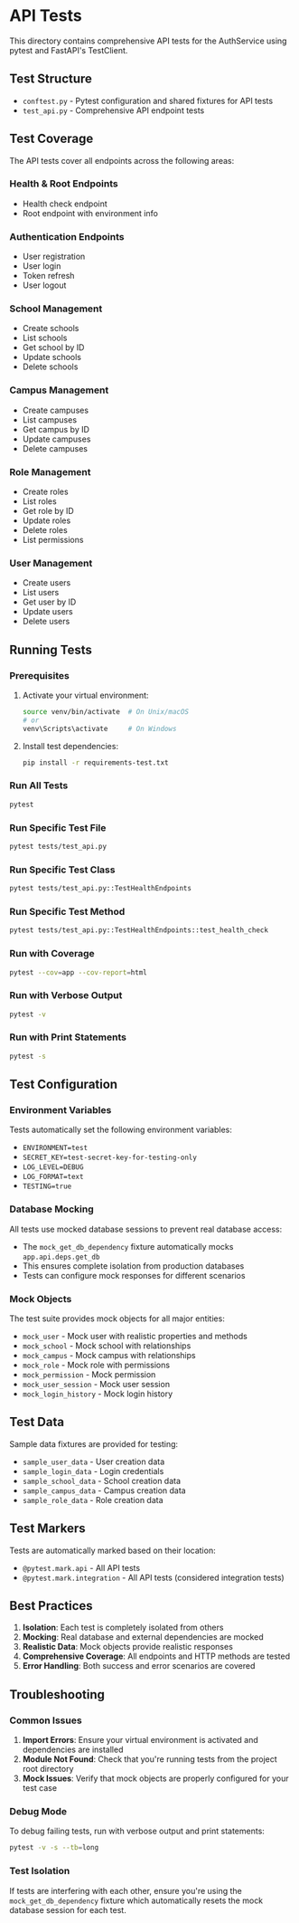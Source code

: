 # API Tests

This directory contains comprehensive API tests for the AuthService using pytest and FastAPI's TestClient.

## Test Structure

- `conftest.py` - Pytest configuration and shared fixtures for API tests
- `test_api.py` - Comprehensive API endpoint tests

## Test Coverage

The API tests cover all endpoints across the following areas:

### Health & Root Endpoints
- Health check endpoint
- Root endpoint with environment info

### Authentication Endpoints
- User registration
- User login
- Token refresh
- User logout

### School Management
- Create schools
- List schools
- Get school by ID
- Update schools
- Delete schools

### Campus Management
- Create campuses
- List campuses
- Get campus by ID
- Update campuses
- Delete campuses

### Role Management
- Create roles
- List roles
- Get role by ID
- Update roles
- Delete roles
- List permissions

### User Management
- Create users
- List users
- Get user by ID
- Update users
- Delete users

## Running Tests

### Prerequisites
1. Activate your virtual environment:
   ```bash
   source venv/bin/activate  # On Unix/macOS
   # or
   venv\Scripts\activate     # On Windows
   ```

2. Install test dependencies:
   ```bash
   pip install -r requirements-test.txt
   ```

### Run All Tests
```bash
pytest
```

### Run Specific Test File
```bash
pytest tests/test_api.py
```

### Run Specific Test Class
```bash
pytest tests/test_api.py::TestHealthEndpoints
```

### Run Specific Test Method
```bash
pytest tests/test_api.py::TestHealthEndpoints::test_health_check
```

### Run with Coverage
```bash
pytest --cov=app --cov-report=html
```

### Run with Verbose Output
```bash
pytest -v
```

### Run with Print Statements
```bash
pytest -s
```

## Test Configuration

### Environment Variables
Tests automatically set the following environment variables:
- `ENVIRONMENT=test`
- `SECRET_KEY=test-secret-key-for-testing-only`
- `LOG_LEVEL=DEBUG`
- `LOG_FORMAT=text`
- `TESTING=true`

### Database Mocking
All tests use mocked database sessions to prevent real database access:
- The `mock_get_db_dependency` fixture automatically mocks `app.api.deps.get_db`
- This ensures complete isolation from production databases
- Tests can configure mock responses for different scenarios

### Mock Objects
The test suite provides mock objects for all major entities:
- `mock_user` - Mock user with realistic properties and methods
- `mock_school` - Mock school with relationships
- `mock_campus` - Mock campus with relationships
- `mock_role` - Mock role with permissions
- `mock_permission` - Mock permission
- `mock_user_session` - Mock user session
- `mock_login_history` - Mock login history

## Test Data

Sample data fixtures are provided for testing:
- `sample_user_data` - User creation data
- `sample_login_data` - Login credentials
- `sample_school_data` - School creation data
- `sample_campus_data` - Campus creation data
- `sample_role_data` - Role creation data

## Test Markers

Tests are automatically marked based on their location:
- `@pytest.mark.api` - All API tests
- `@pytest.mark.integration` - All API tests (considered integration tests)

## Best Practices

1. **Isolation**: Each test is completely isolated from others
2. **Mocking**: Real database and external dependencies are mocked
3. **Realistic Data**: Mock objects provide realistic responses
4. **Comprehensive Coverage**: All endpoints and HTTP methods are tested
5. **Error Handling**: Both success and error scenarios are covered

## Troubleshooting

### Common Issues

1. **Import Errors**: Ensure your virtual environment is activated and dependencies are installed
2. **Module Not Found**: Check that you're running tests from the project root directory
3. **Mock Issues**: Verify that mock objects are properly configured for your test case

### Debug Mode

To debug failing tests, run with verbose output and print statements:
```bash
pytest -v -s --tb=long
```

### Test Isolation

If tests are interfering with each other, ensure you're using the `mock_get_db_dependency` fixture which automatically resets the mock database session for each test. 